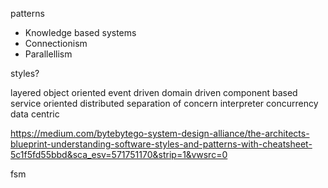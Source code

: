 patterns

* Knowledge based systems
* Connectionism
* Parallellism

styles?

layered
object oriented
event driven
domain driven
component based
service oriented
distributed
separation of concern
interpreter
concurrency
data centric

https://medium.com/bytebytego-system-design-alliance/the-architects-blueprint-understanding-software-styles-and-patterns-with-cheatsheet-5c1f5fd55bbd&sca_esv=571751170&strip=1&vwsrc=0

fsm


